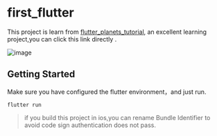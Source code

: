 # first_flutter

This project is learn from [flutter_planets_tutorial](https://github.com/sergiandreplace/flutter_planets_tutorial), an excellent learning project,you can click this link directly .

![image](https://github.com/VisonM/miniprogram/blob/master/gif/ezgif-1-84c837c7a346.gif)
## Getting Started

Make sure you have configured the flutter environment，and just run.
```
flutter run
```

> if you build this project in ios,you can rename Bundle Identifier to avoid code sign authentication does not pass.


